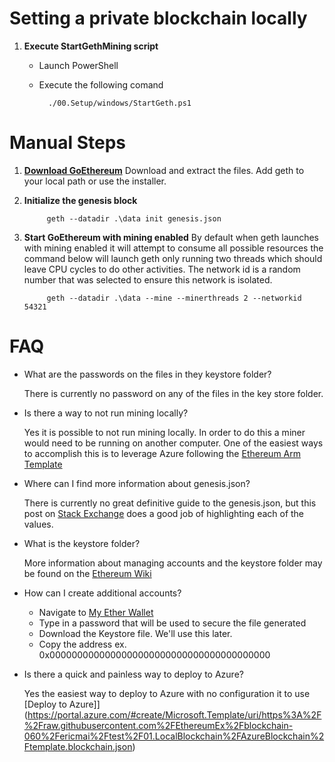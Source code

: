 # Setting a private blockchain locally

1. **Execute StartGethMining script**
    * Launch PowerShell
    * Execute the following comand

            ./00.Setup/windows/StartGeth.ps1

# Manual Steps #
1. **[Download GoEthereum]**
    Download and extract the files. Add geth to your local path or use the installer.

2. **Initialize the genesis block**

            geth --datadir .\data init genesis.json

3. **Start GoEthereum with mining enabled**
    By default when geth launches with mining enabled it will attempt to consume all possible resources
    the command below will launch geth only running two threads which should leave CPU cycles to do other 
    activities. The network id is a random number that was selected to ensure this network is isolated.

            geth --datadir .\data --mine --minerthreads 2 --networkid 54321

# FAQ #
* What are the passwords on the files in they keystore folder?

    There is currently no password on any of the files in the key store folder.

* Is there a way to not run mining locally?
    
    Yes it is possible to not run mining locally. In order to do this a miner would need to be running on another computer.
    One of the easiest ways to accomplish this is to leverage Azure following the [Ethereum Arm Template](https://github.com/EthereumEx/ethereum-arm-templates/tree/master/ethereum-consortium)

* Where can I find more information about genesis.json?
    
    There is currently no great definitive guide to the genesis.json, but  this post on [Stack Exchange](http://ethereum.stackexchange.com/questions/2376/what-does-each-genesis-json-parameter-mean) does a good job of highlighting each of the values.

* What is the keystore folder?
    
    More information about managing accounts and the keystore folder may be found on the [Ethereum Wiki](https://github.com/ethereum/go-ethereum/wiki/Managing-your-accounts) 

* How can I create additional accounts?
    * Navigate to [My Ether Wallet](http://myetherwallet.com)
    * Type in a password that will be used to secure the file generated
    * Download the Keystore file. We'll use this later.
    * Copy the address ex. 0x0000000000000000000000000000000000000000

* Is there a quick and painless way to deploy to Azure?

    Yes the easiest way to deploy to Azure with no configuration it to use [Deploy to Azure]](https://portal.azure.com/#create/Microsoft.Template/uri/https%3A%2F%2Fraw.githubusercontent.com%2FEthereumEx%2Fblockchain-060%2Fericmai%2Ftest%2F01.LocalBlockchain%2FAzureBlockchain%2Ftemplate.blockchain.json)
 


[Download GoEthereum]:https://geth.ethereum.org/downloads/